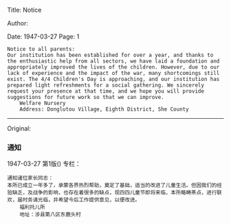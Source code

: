 Title: Notice

Author:

Date: 1947-03-27
Page: 1

    Notice to all parents:
    Our institution has been established for over a year, and thanks to the enthusiastic help from all sectors, we have laid a foundation and appropriately improved the lives of the children. However, due to our lack of experience and the impact of the war, many shortcomings still exist. The 4/4 Children's Day is approaching, and our institution has prepared light refreshments for a social gathering. We sincerely request your presence at that time, and we hope you will provide suggestions for future work so that we can improve.
        Welfare Nursery
        Address: Donglutou Village, Eighth District, She County



<hr /> 

Original: 


### 通知

1947-03-27
第1版()
专栏：

    通知诸位家长同志：
    本所已成立一年多了，承蒙各界热烈帮助，奠定了基础，适当的改进了儿童生活。但因我们的经验缺乏，及战争的影响，也存在着很多的缺点，现四四儿童节即将来临，本所略畴茶点，进行联欢，届时务请光临，并希望今后工作提供意见，以便改进。
        福利托儿所
        地址：涉县第八区东鹿头村
